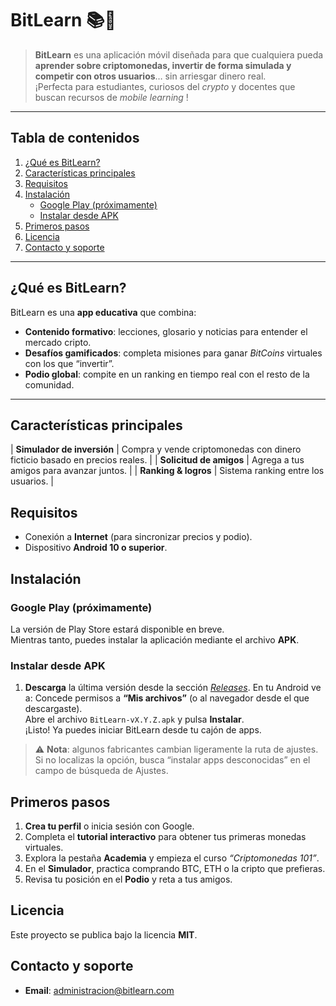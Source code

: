 # BitLearn 📚💱

> **BitLearn** es una aplicación móvil diseñada para que cualquiera pueda **aprender sobre criptomonedas, invertir de forma simulada y competir con otros usuarios**… sin arriesgar dinero real.  
> ¡Perfecta para estudiantes, curiosos del _crypto_ y docentes que buscan recursos de _mobile learning_ !

---

## Tabla de contenidos

1. [¿Qué es BitLearn?](#qué-es-bitlearn)
2. [Características principales](#características-principales)
3. [Requisitos](#requisitos)
4. [Instalación](#instalación)
   - [Google Play (próximamente)](#google-play-próximamente)
   - [Instalar desde APK](#instalar-desde-apk)
5. [Primeros pasos](#primeros-pasos)
6. [Licencia](#licencia)
7. [Contacto y soporte](#contacto-y-soporte)

---

## ¿Qué es BitLearn?

BitLearn es una **app educativa** que combina:

* **Contenido formativo**: lecciones, glosario y noticias para entender el mercado cripto.  
* **Desafíos gamificados**: completa misiones para ganar _BitCoins_ virtuales con los que “invertir”.  
* **Podio global**: compite en un ranking en tiempo real con el resto de la comunidad.

---

## Características principales

| **Simulador de inversión** | Compra y vende criptomonedas con dinero ficticio basado en precios reales. |
| **Solicitud de amigos** | Agrega a tus amigos para avanzar juntos. |
| **Ranking & logros** | Sistema ranking entre los usuarios. |

## Requisitos

* Conexión a **Internet** (para sincronizar precios y podio).  
* Dispositivo **Android 10 o superior**.

## Instalación

### Google Play (próximamente)

La versión de Play Store estará disponible en breve.  
Mientras tanto, puedes instalar la aplicación mediante el archivo **APK**.

### Instalar desde APK

1. **Descarga** la última versión desde la sección [_Releases_](https://github.com/tu-org/bitlearn/releases).
    En tu Android ve a:
         Concede permisos a **“Mis archivos”** (o al navegador desde el que descargaste).  
         Abre el archivo `BitLearn-vX.Y.Z.apk` y pulsa **Instalar**.  
         ¡Listo! Ya puedes iniciar BitLearn desde tu cajón de apps.

> ⚠️ **Nota**: algunos fabricantes cambian ligeramente la ruta de ajustes.  
> Si no localizas la opción, busca “instalar apps desconocidas” en el campo de búsqueda de Ajustes.

## Primeros pasos

1. **Crea tu perfil** o inicia sesión con Google.  
2. Completa el **tutorial interactivo** para obtener tus primeras monedas virtuales.  
3. Explora la pestaña **Academia** y empieza el curso _“Criptomonedas 101”_.  
4. En el **Simulador**, practica comprando BTC, ETH o la cripto que prefieras.  
5. Revisa tu posición en el **Podio** y reta a tus amigos.

## Licencia

Este proyecto se publica bajo la licencia **MIT**.  

## Contacto y soporte

* **Email**: administracion@bitlearn.com 
